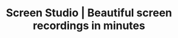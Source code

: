 ---
name: screen
host: screen.studio
origin: https://screen.studio
pathname: /
search: ''
href: https://screen.studio/
title: Screen Studio | Beautiful screen recordings in minutes
ogTitle: Screen Studio | Beautiful screen recordings in minutes
twitterTitle: ''
description: >-
  Screen Studio makes it easy to create beautiful, professional screen
  recordings. No video editing skills required.
ogDescription: >-
  Screen Studio makes it easy to create beautiful, professional screen
  recordings. No video editing skills required.
image: https://screen.studio/og-main.png
ogImage: https://screen.studio/og-main.png
twitterImage: ''
keywords: ''

---